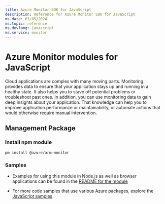```yaml
---
title: Azure Monitor SDK for JavaScript
description: Reference for Azure Monitor SDK for JavaScript
ms.date: 03/05/2024
ms.topic: reference
ms.devlang: javascript
ms.service: monitor
---
```

# Azure Monitor modules for JavaScript

Cloud applications are complex with many moving parts. Monitoring provides data to ensure that your application stays up and running in a healthy state. It also helps you to stave off potential problems or troubleshoot past ones. In addition, you can use monitoring data to gain deep insights about your application. That knowledge can help you to improve application performance or maintainability, or automate actions that would otherwise require manual intervention.

## Management Package

### Install npm module

```bash
pm install @azure/arm-monitor
```

### Samples

* Examples for using this module in Node.js as well as browser applications can be found in the [README for the module](https://www.npmjs.com/package/@azure/arm-monitor)

* For more code samples that use various Azure packages, explore the [JavaScript samples](https://docs.microsoft.com/samples/browse/?languages=javascript).
